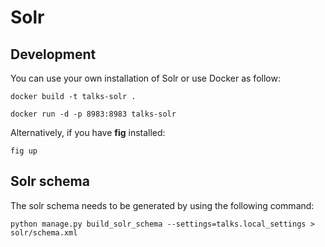# Solr

## Development

You can use your own installation of Solr or use Docker as follow:

    docker build -t talks-solr .

    docker run -d -p 8983:8983 talks-solr

Alternatively, if you have **fig** installed:

    fig up

## Solr schema

The solr schema needs to be generated by using the following command:

    python manage.py build_solr_schema --settings=talks.local_settings > solr/schema.xml

